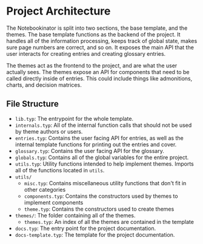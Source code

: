 # Project Architecture

The Notebookinator is split into two sections, the base template, and the
themes. The base template functions as the backend of the project. It handles
all of the information processing, keeps track of global state, makes sure page
numbers are correct, and so on. It exposes the main API that the user interacts
for creating entries and creating glossary entries.

The themes act as the frontend to the project, and are what the user actually
sees. The themes expose an API for components that need to be called directly
inside of entries. This could include things like admonitions, charts, and
decision matrices.

## File Structure

- `lib.typ`: The entrypoint for the whole template.
- `internals.typ`: All of the internal function calls that should not be used by
  theme authors or users.
- `entries.typ`: Contains the user facing API for entries, as well as the internal
  template functions for printing out the entries and cover.
- `glossary.typ`: Contains the user facing API for the glossary.
- `globals.typ`: Contains all of the global variables for the entire project.
- `utils.typ`: Utility functions intended to help implement themes. Imports all of the functions located in `utils`.
- `utils/`
  - `misc.typ`: Contains miscellaneous utility functions that don't fit in other categories
  - `components.typ`: Contains the constructors used by themes to implement components
  - `theme.typ`: Contains the constructors used to create themes
- `themes/`: The folder containing all of the themes.
  - `themes.typ`: An index of all the themes are contained in the template
- `docs.typ`: The entry point for the project documentation.
- `docs-template.typ`: The template for the project documentation.
